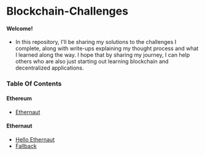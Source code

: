 # Blockchain-Challenges

#### Welcome!

- In this repository, I'll be sharing my solutions to the challenges I complete, along with write-ups explaining my thought process and what I learned along the way. I hope that by sharing my journey, I can help others who are also just starting out learning blockchain and decentralized applications.

### Table Of Contents

#### Ethereum

- [Ethernaut](#ethernaut)

#### Ethernaut

- [Hello Ethernaut](/Ethernaut/HelloEthernaut/README.md)
- [Fallback](/Ethernaut/Fallback/WriteUp.md)
